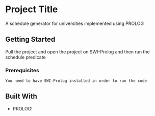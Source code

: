 # Project Title

A schedule generator for universities implemented using PROLOG

## Getting Started

Pull the project and open the project on SWI-Prolog and then run the schedule predicate

### Prerequisites
```
You need to have SWI-Prolog installed in order to run the code
```

## Built With

* PROLOG!



